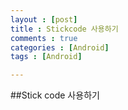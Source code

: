 ```yaml
---
layout : [post]
title : Stickcode 사용하기
comments : true
categories : [Android]
tags : [Android]

---
```




##Stick code 사용하기

